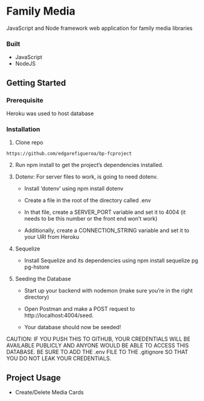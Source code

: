# Family Media
JavaScript and Node framework web application for family media libraries

### Built
* JavaScript
* NodeJS

## Getting Started
### Prerequisite
Heroku was used to host database

### Installation
1. Clone repo
```
https://github.com/edgarefigueroa/bp-fcproject
```
2. Run npm install to get the project’s dependencies installed.

3. Dotenv: For server files to work, is going to need dotenv.

    * Install ‘dotenv’ using npm install dotenv

    * Create a file in the root of the directory called .env

    * In that file, create a SERVER_PORT variable and set it to 4004 (it needs to be this number or the front end won’t work)

    * Additionally, create a CONNECTION_STRING variable and set it to your URI from Heroku 

3. Sequelize
    * Install Sequelize and its dependencies using npm install sequelize pg pg-hstore

4. Seeding the Database
    * Start up your backend with nodemon (make sure you’re in the right directory)

    * Open Postman and make a POST request to http://localhost:4004/seed.

    * Your database should now be seeded!


CAUTION: IF YOU PUSH THIS TO GITHUB, YOUR CREDENTIALS WILL BE AVAILABLE PUBLICLY AND ANYONE WOULD BE ABLE TO ACCESS THIS DATABASE. BE SURE TO ADD THE .env FILE TO THE .gitignore SO THAT YOU DO NOT LEAK YOUR CREDENTIALS.

## Project Usage
- Create/Delete Media Cards